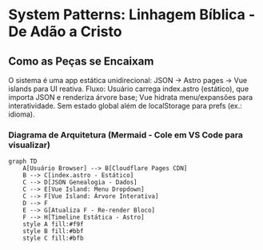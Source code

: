 # System Patterns: Linhagem Bíblica - De Adão a Cristo

## Como as Peças se Encaixam

O sistema é uma app estática unidirecional: JSON → Astro pages → Vue islands para UI reativa. Fluxo: Usuário carrega index.astro (estático), que importa JSON e renderiza árvore base; Vue hidrata menu/expansões para interatividade. Sem estado global além de localStorage para prefs (ex.: idioma).

### Diagrama de Arquitetura (Mermaid - Cole em VS Code para visualizar)

```mermaid
graph TD
    A[Usuário Browser] --> B[Cloudflare Pages CDN]
    B --> C[index.astro - Estático]
    C --> D[JSON Genealogia - Dados]
    C --> E[Vue Island: Menu Dropdown]
    C --> F[Vue Island: Árvore Interativa]
    D --> F
    E --> G[Atualiza F - Re-render Bloco]
    F --> H[Timeline Estática - Astro]
    style A fill:#f9f
    style B fill:#bbf
    style C fill:#bfb
```
